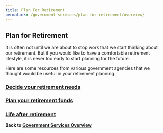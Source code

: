 ```yaml
---
title: Plan For Retirement
permalink: /government-services/plan-for-retirement/overview/
---
```


## Plan for Retirement

It is often not until we are about to stop work that we start thinking about our retirement. But if you would like to have a comfortable retirement lifestyle, it is never too early to start planning for the future.

Here are some resources from various government agencies that we thought would be useful in your retirement planning.


### [Decide your retirement needs](/government-services/plan-for-retirement/determine-needs/)

### [Plan your retirement funds](/government-services/plan-for-retirement/cpf-for-retirement/)

### [Life after retirement](/government-services/plan-for-retirement/life/)

**Back to [Government Services Overview](/government-services/overview/)**
